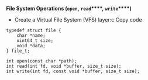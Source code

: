 **File System Operations (****`open`****,** **`read`****,** **`write`****)**
- Create a Virtual File System (VFS) layer:c
Copy code



```
typedef struct file {
    char *name;
    uint64_t size;
    void *data;
} file_t;

int open(const char *path);
int read(int fd, void *buffer, size_t size);
int write(int fd, const void *buffer, size_t size);
```




